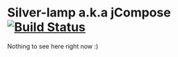 # Silver-lamp a.k.a jCompose [![Build Status](https://travis-ci.org/vdemeester/silver-lamp.svg?branch=master)](https://travis-ci.org/vdemeester/silver-lamp)

Nothing to see here right now :)
